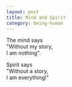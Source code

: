 ```yaml
---
layout: post
title: Mind and Spirit
category: being-human
---
```


The mind says  
"Without my story,  
I am nothing".

Spirit says  
"Without a story,  
I am everything!"

